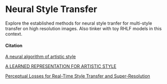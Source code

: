 
# Neural Style Transfer

Explore the established methods for neural style tranfer for multi-style transfer on high resolution images.
Also tinker with toy RHLF models in this context.

#### Citation

[A neural algorithm of artistic style](https://arxiv.org/pdf/1508.06576.pdf)

[A LEARNED REPRESENTATION FOR ARTISTIC STYLE](https://arxiv.org/pdf/1610.07629.pdf)

[Perceptual Losses for Real-Time Style Transfer and Super-Resolution](https://arxiv.org/pdf/1603.08155.pdf)
